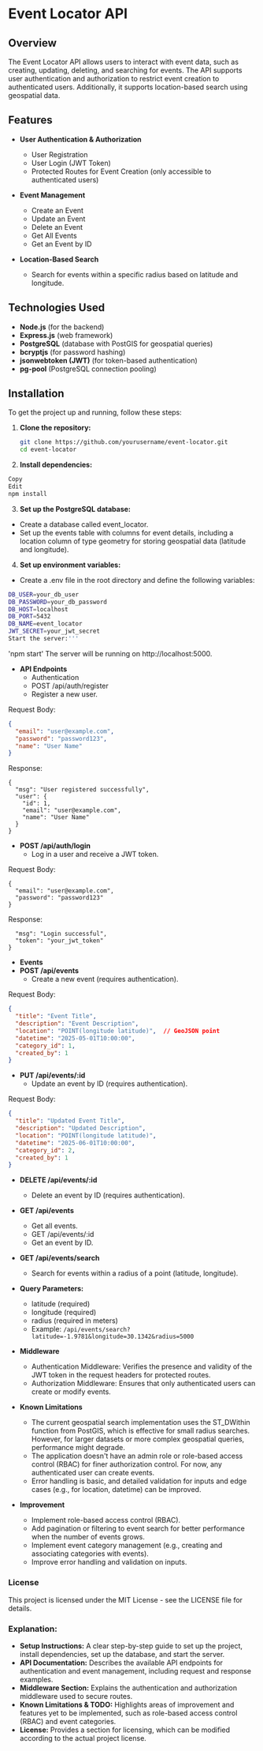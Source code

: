 # Event Locator API

## Overview

The Event Locator API allows users to interact with event data, such as creating, updating, deleting, and searching for events. The API supports user authentication and authorization to restrict event creation to authenticated users. Additionally, it supports location-based search using geospatial data.

## Features

- **User Authentication & Authorization**  
  - User Registration
  - User Login (JWT Token)
  - Protected Routes for Event Creation (only accessible to authenticated users)
  
- **Event Management**
  - Create an Event
  - Update an Event
  - Delete an Event
  - Get All Events
  - Get an Event by ID
  
- **Location-Based Search**
  - Search for events within a specific radius based on latitude and longitude.

## Technologies Used

- **Node.js** (for the backend)
- **Express.js** (web framework)
- **PostgreSQL** (database with PostGIS for geospatial queries)
- **bcryptjs** (for password hashing)
- **jsonwebtoken (JWT)** (for token-based authentication)
- **pg-pool** (PostgreSQL connection pooling)

## Installation

To get the project up and running, follow these steps:

1. **Clone the repository:**

   ```bash
   git clone https://github.com/yourusername/event-locator.git
   cd event-locator
2. **Install dependencies:**

```bash
Copy
Edit
npm install
```
3. **Set up the PostgreSQL database:**

  - Create a database called event_locator.
  - Set up the events table with columns for event details, including a location column of type geometry for storing geospatial data (latitude and longitude).

4. **Set up environment variables:**

  - Create a .env file in the root directory and define the following variables:

```bash
DB_USER=your_db_user
DB_PASSWORD=your_db_password
DB_HOST=localhost
DB_PORT=5432
DB_NAME=event_locator
JWT_SECRET=your_jwt_secret
Start the server:'''
```

'npm start'
The server will be running on http://localhost:5000.

- **API Endpoints**
  - Authentication
  - POST /api/auth/register
  - Register a new user.

Request Body:

```Json
{
  "email": "user@example.com",
  "password": "password123",
  "name": "User Name"
}
```
Response:

```
{
  "msg": "User registered successfully",
  "user": {
    "id": 1,
    "email": "user@example.com",
    "name": "User Name"
  }
}
```
- **POST /api/auth/login**
  - Log in a user and receive a JWT token.

Request Body:

```
{
  "email": "user@example.com",
  "password": "password123"
}
```
Response:


```{
  "msg": "Login successful",
  "token": "your_jwt_token"
}
```
- **Events**
- **POST /api/events**
  - Create a new event (requires authentication).

Request Body:

```Json
{
  "title": "Event Title",
  "description": "Event Description",
  "location": "POINT(longitude latitude)",  // GeoJSON point
  "datetime": "2025-05-01T10:00:00",
  "category_id": 1,
  "created_by": 1
}
```
- **PUT /api/events/:id**
  - Update an event by ID (requires authentication).

Request Body:

```Json
{
  "title": "Updated Event Title",
  "description": "Updated Description",
  "location": "POINT(longitude latitude)",
  "datetime": "2025-06-01T10:00:00",
  "category_id": 2,
  "created_by": 1
}
```
- **DELETE /api/events/:id**
  - Delete an event by ID (requires authentication).

- **GET /api/events**
  - Get all events.
  - GET /api/events/:id
  - Get an event by ID.

- **GET /api/events/search**
  - Search for events within a radius of a point (latitude, longitude).

- **Query Parameters:**
  - latitude (required)
  - longitude (required)
  - radius (required in meters)
  - Example:
```/api/events/search?latitude=-1.9781&longitude=30.1342&radius=5000```

- **Middleware**
  - Authentication Middleware: Verifies the presence and validity of the JWT token in the request headers for protected routes.
  - Authorization Middleware: Ensures that only authenticated users can create or modify events.

- **Known Limitations**
  - The current geospatial search implementation uses the ST_DWithin function from PostGIS, which is effective for small radius searches. However, for larger datasets or more complex geospatial queries, performance might degrade.
  - The application doesn't have an admin role or role-based access control (RBAC) for finer authorization control. For now, any authenticated user can create events.
  - Error handling is basic, and detailed validation for inputs and edge cases (e.g., for location, datetime) can be improved.

- **Improvement**
  - Implement role-based access control (RBAC).
  - Add pagination or filtering to event search for better performance when the number of events grows.
  - Implement event category management (e.g., creating and associating categories with events).
  - Improve error handling and validation on inputs.

### License
  This project is licensed under the MIT License - see the LICENSE file for details.


### Explanation:
- **Setup Instructions:** A clear step-by-step guide to set up the project, install dependencies, set up the database, and start the server.
- **API Documentation:** Describes the available API endpoints for authentication and event management, including request and response examples.
- **Middleware Section:** Explains the authentication and authorization middleware used to secure routes.
- **Known Limitations & TODO:** Highlights areas of improvement and features yet to be implemented, such as role-based access control (RBAC) and event categories.
- **License:** Provides a section for licensing, which can be modified according to the actual project license.

